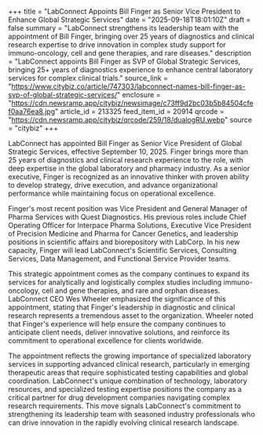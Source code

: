 +++
title = "LabConnect Appoints Bill Finger as Senior Vice President to Enhance Global Strategic Services"
date = "2025-09-18T18:01:10Z"
draft = false
summary = "LabConnect strengthens its leadership team with the appointment of Bill Finger, bringing over 25 years of diagnostics and clinical research expertise to drive innovation in complex study support for immuno-oncology, cell and gene therapies, and rare diseases."
description = "LabConnect appoints Bill Finger as SVP of Global Strategic Services, bringing 25+ years of diagnostics experience to enhance central laboratory services for complex clinical trials."
source_link = "https://www.citybiz.co/article/747303/labconnect-names-bill-finger-as-svp-of-global-strategic-services/"
enclosure = "https://cdn.newsramp.app/citybiz/newsimage/c73ff9d2bc03b5b84504cfef0aa76ea8.jpg"
article_id = 213325
feed_item_id = 20914
qrcode = "https://cdn.newsramp.app/citybiz/qrcode/259/18/dualogRU.webp"
source = "citybiz"
+++

<p>LabConnect has appointed Bill Finger as Senior Vice President of Global Strategic Services, effective September 10, 2025. Finger brings more than 25 years of diagnostics and clinical research experience to the role, with deep expertise in the global laboratory and pharmacy industry. As a senior executive, Finger is recognized as an innovative thinker with proven ability to develop strategy, drive execution, and advance organizational performance while maintaining focus on operational excellence.</p><p>Finger's most recent position was Vice President and General Manager of Pharma Services with Quest Diagnostics. His previous roles include Chief Operating Officer for Interpace Pharma Solutions, Executive Vice President of Precision Medicine and Pharma for Cancer Genetics, and leadership positions in scientific affairs and biorepository with LabCorp. In his new capacity, Finger will lead LabConnect's Scientific Services, Consulting Services, Data Management, and Functional Service Provider teams.</p><p>This strategic appointment comes as the company continues to expand its services for analytically and logistically complex studies including immuno-oncology, cell and gene therapies, and rare and orphan diseases. LabConnect CEO Wes Wheeler emphasized the significance of this appointment, stating that Finger's leadership in diagnostic and clinical research represents a tremendous asset to the organization. Wheeler noted that Finger's experience will help ensure the company continues to anticipate client needs, deliver innovative solutions, and reinforce its commitment to operational excellence for clients worldwide.</p><p>The appointment reflects the growing importance of specialized laboratory services in supporting advanced clinical research, particularly in emerging therapeutic areas that require sophisticated testing capabilities and global coordination. LabConnect's unique combination of technology, laboratory resources, and specialized testing expertise positions the company as a critical partner for drug development companies navigating complex research requirements. This move signals LabConnect's commitment to strengthening its leadership team with seasoned industry professionals who can drive innovation in the rapidly evolving clinical research landscape.</p>